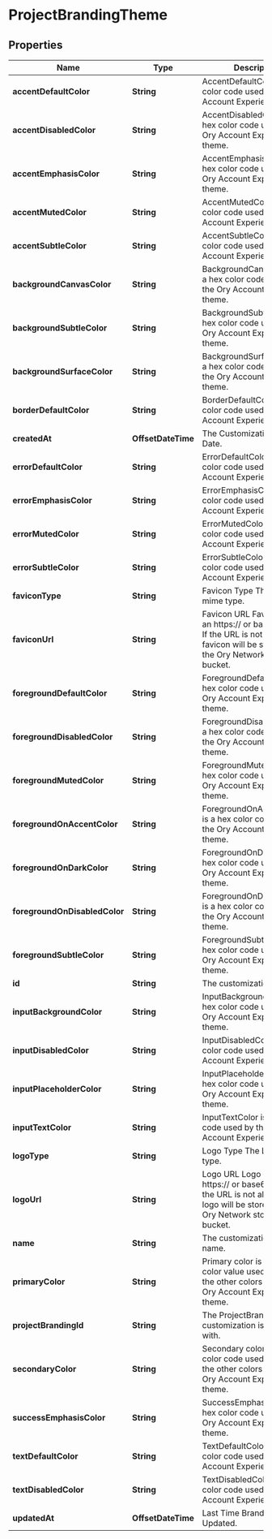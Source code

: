 

# ProjectBrandingTheme


## Properties

| Name | Type | Description | Notes |
|------------ | ------------- | ------------- | -------------|
|**accentDefaultColor** | **String** | AccentDefaultColor is a hex color code used by the Ory Account Experience theme. |  [optional] |
|**accentDisabledColor** | **String** | AccentDisabledColor is a hex color code used by the Ory Account Experience theme. |  [optional] |
|**accentEmphasisColor** | **String** | AccentEmphasisColor is a hex color code used by the Ory Account Experience theme. |  [optional] |
|**accentMutedColor** | **String** | AccentMutedColor is a hex color code used by the Ory Account Experience theme. |  [optional] |
|**accentSubtleColor** | **String** | AccentSubtleColor is a hex color code used by the Ory Account Experience theme. |  [optional] |
|**backgroundCanvasColor** | **String** | BackgroundCanvasColor is a hex color code used by the Ory Account Experience theme. |  [optional] |
|**backgroundSubtleColor** | **String** | BackgroundSubtleColor is a hex color code used by the Ory Account Experience theme. |  [optional] |
|**backgroundSurfaceColor** | **String** | BackgroundSurfaceColor is a hex color code used by the Ory Account Experience theme. |  [optional] |
|**borderDefaultColor** | **String** | BorderDefaultColor is a hex color code used by the Ory Account Experience theme. |  [optional] |
|**createdAt** | **OffsetDateTime** | The Customization Creation Date. |  [readonly] |
|**errorDefaultColor** | **String** | ErrorDefaultColor is a hex color code used by the Ory Account Experience theme. |  [optional] |
|**errorEmphasisColor** | **String** | ErrorEmphasisColor is a hex color code used by the Ory Account Experience theme. |  [optional] |
|**errorMutedColor** | **String** | ErrorMutedColor is a hex color code used by the Ory Account Experience theme. |  [optional] |
|**errorSubtleColor** | **String** | ErrorSubtleColor is a hex color code used by the Ory Account Experience theme. |  [optional] |
|**faviconType** | **String** | Favicon Type The Favicon mime type. |  [optional] |
|**faviconUrl** | **String** | Favicon URL Favicon can be an https:// or base64:// URL. If the URL is not allowed, the favicon will be stored inside the Ory Network storage bucket. |  [optional] |
|**foregroundDefaultColor** | **String** | ForegroundDefaultColor is a hex color code used by the Ory Account Experience theme. |  [optional] |
|**foregroundDisabledColor** | **String** | ForegroundDisabledColor is a hex color code used by the Ory Account Experience theme. |  [optional] |
|**foregroundMutedColor** | **String** | ForegroundMutedColor is a hex color code used by the Ory Account Experience theme. |  [optional] |
|**foregroundOnAccentColor** | **String** | ForegroundOnAccentColor is a hex color code used by the Ory Account Experience theme. |  [optional] |
|**foregroundOnDarkColor** | **String** | ForegroundOnDarkColor is a hex color code used by the Ory Account Experience theme. |  [optional] |
|**foregroundOnDisabledColor** | **String** | ForegroundOnDisabledColor is a hex color code used by the Ory Account Experience theme. |  [optional] |
|**foregroundSubtleColor** | **String** | ForegroundSubtleColor is a hex color code used by the Ory Account Experience theme. |  [optional] |
|**id** | **String** | The customization theme ID. |  [readonly] |
|**inputBackgroundColor** | **String** | InputBackgroundColor is a hex color code used by the Ory Account Experience theme. |  [optional] |
|**inputDisabledColor** | **String** | InputDisabledColor is a hex color code used by the Ory Account Experience theme. |  [optional] |
|**inputPlaceholderColor** | **String** | InputPlaceholderColor is a hex color code used by the Ory Account Experience theme. |  [optional] |
|**inputTextColor** | **String** | InputTextColor is a hex color code used by the Ory Account Experience theme. |  [optional] |
|**logoType** | **String** | Logo Type The Logo mime type. |  [optional] |
|**logoUrl** | **String** | Logo URL Logo can be an https:// or base64:// URL. If the URL is not allowed, the logo will be stored inside the Ory Network storage bucket. |  [optional] |
|**name** | **String** | The customization theme name. |  |
|**primaryColor** | **String** | Primary color is an hsla color value used to derive the other colors from for the Ory Account Experience theme. |  [optional] |
|**projectBrandingId** | **String** | The ProjectBranding ID this customization is associated with. |  |
|**secondaryColor** | **String** | Secondary color is a hsla color code used to derive the other colors from for the Ory Account Experience theme. |  [optional] |
|**successEmphasisColor** | **String** | SuccessEmphasisColor is a hex color code used by the Ory Account Experience theme. |  [optional] |
|**textDefaultColor** | **String** | TextDefaultColor is a hex color code used by the Ory Account Experience theme. |  [optional] |
|**textDisabledColor** | **String** | TextDisabledColor is a hex color code used by the Ory Account Experience theme. |  [optional] |
|**updatedAt** | **OffsetDateTime** | Last Time Branding was Updated. |  [readonly] |



